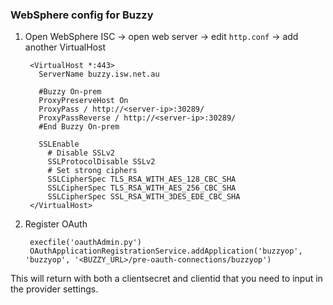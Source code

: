 
### WebSphere config for Buzzy

1. Open WebSphere ISC -> open web server -> edit `http.conf` -> add another VirtualHost

        <VirtualHost *:443>
          ServerName buzzy.isw.net.au

          #Buzzy On-prem
          ProxyPreserveHost On
          ProxyPass / http://<server-ip>:30289/
          ProxyPassReverse / http://<server-ip>:30289/
          #End Buzzy On-prem

          SSLEnable
            # Disable SSLv2
            SSLProtocolDisable SSLv2
            # Set strong ciphers
            SSLCipherSpec TLS_RSA_WITH_AES_128_CBC_SHA
            SSLCipherSpec TLS_RSA_WITH_AES_256_CBC_SHA
            SSLCipherSpec SSL_RSA_WITH_3DES_EDE_CBC_SHA
        </VirtualHost>

1. Register OAuth

        execfile('oauthAdmin.py')
        OAuthApplicationRegistrationService.addApplication('buzzyop', 'buzzyop', '<BUZZY_URL>/pre-oauth-connections/buzzyop')
  This will return with both a clientsecret and clientid that you need to input in the provider settings. 
